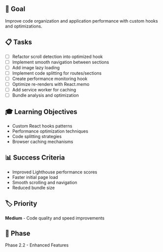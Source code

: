 ## 🎯 Goal
Improve code organization and application performance with custom hooks and optimizations.

## 📋 Tasks
- [ ] Refactor scroll detection into optimized hook
- [ ] Implement smooth navigation between sections
- [ ] Add image lazy loading
- [ ] Implement code splitting for routes/sections
- [ ] Create performance monitoring hook
- [ ] Optimize re-renders with React.memo
- [ ] Add service worker for caching
- [ ] Bundle analysis and optimization

## 🎓 Learning Objectives
- Custom React hooks patterns
- Performance optimization techniques
- Code splitting strategies
- Browser caching mechanisms

## 📊 Success Criteria
- Improved Lighthouse performance scores
- Faster initial page load
- Smooth scrolling and navigation
- Reduced bundle size

## 🏷️ Priority
**Medium** - Code quality and speed improvements

## 📅 Phase
Phase 2.2 - Enhanced Features
